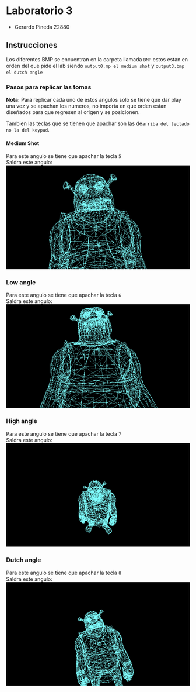 # Laboratorio 3
- Gerardo Pineda 22880
## Instrucciones
Los diferentes BMP se encuentran en la carpeta llamada ``BMP`` estos estan en orden del que pide el lab siendo ``output0.mp el medium shot`` y ``output3.bmp el dutch angle``
### Pasos para replicar las tomas
**Nota:** Para replicar cada uno de estos angulos solo se tiene que dar play una vez y se apachan los numeros, no importa en que orden estan diseñados para que regresen al origen y se posicionen.  
  
Tambien las teclas que se tienen que apachar son las de``arriba del teclado no la del keypad``.
#### Medium Shot
Para este angulo se tiene que apachar la tecla ``5``  
Saldra este angulo: ![Image](https://github.com/Gerax5/Graficas/blob/Lab03/BMP/output0.bmp)
### Low angle
Para este angulo se tiene que apachar la tecla ``6``  
Saldra este angulo: ![Image](https://github.com/Gerax5/Graficas/blob/Lab03/BMP/output1.bmp)
### High angle
Para este angulo se tiene que apachar la tecla ``7``  
Saldra este angulo: ![Image](https://github.com/Gerax5/Graficas/blob/Lab03/BMP/output2.bmp)
### Dutch angle
Para este angulo se tiene que apachar la tecla ``8``  
Saldra este angulo: ![Image](https://github.com/Gerax5/Graficas/blob/Lab03/BMP/output3.bmp)

